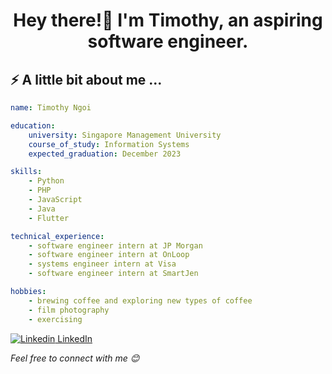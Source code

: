 <h1 align ="center"> Hey there!👋 I'm Timothy, an aspiring software engineer. </h1>

<h2> ⚡ A little bit about me ...</h2>

```yaml
name: Timothy Ngoi

education:
    university: Singapore Management University 
    course_of_study: Information Systems
    expected_graduation: December 2023

skills:
    - Python
    - PHP
    - JavaScript
    - Java
    - Flutter

technical_experience:
    - software engineer intern at JP Morgan
    - software engineer intern at OnLoop
    - systems engineer intern at Visa
    - software engineer intern at SmartJen

hobbies:
    - brewing coffee and exploring new types of coffee
    - film photography 
    - exercising 

```

[![Linkedin](https://i.stack.imgur.com/gVE0j.png) LinkedIn](https://www.linkedin.com/in/timothy-ngoi/)
&nbsp;


<em>Feel free to connect with me 😊</em>

